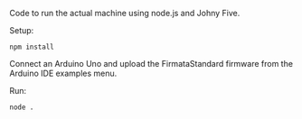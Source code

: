 Code to run the actual machine using node.js and Johny Five.

Setup:
```
npm install
```

Connect an Arduino Uno and upload the FirmataStandard firmware from the Arduino IDE examples menu.

Run:
```
node .
```